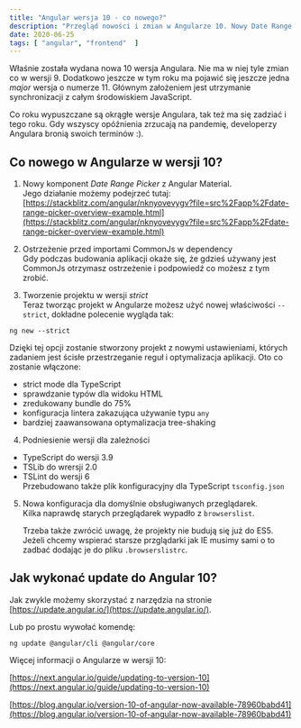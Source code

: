 ```yaml
---
title: "Angular wersja 10 - co nowego?"
description: "Przegląd nowości i zmian w Angularze 10. Nowy Date Range Picker, tryb strict, aktualizacja zależności i inne."
date: 2020-06-25
tags: [ "angular", "frontend"  ]
---
```

Właśnie została wydana nowa 10 wersja Angulara. Nie ma w niej tyle zmian co w wersji 9. Dodatkowo jeszcze w tym roku ma pojawić się jeszcze jedna *major* wersja o numerze 11. Głównym założeniem jest utrzymanie synchronizacji z całym środowiskiem JavaScript.

Co roku wypuszczane są okrągłe wersje Angulara, tak też ma się zadziać i tego roku. Gdy wszyscy opóźnienia zrzucają na pandemię, developerzy Angulara bronią swoich terminów :).

## Co nowego w Angularze w wersji 10?

1.  Nowy komponent *Date Range Picker* z Angular Material.  
    Jego działanie możemy podejrzeć tutaj: [https://stackblitz.com/angular/nknyovevygv?file=src%2Fapp%2Fdate-range-picker-overview-example.html](https://stackblitz.com/angular/nknyovevygv?file=src%2Fapp%2Fdate-range-picker-overview-example.html)

2.  Ostrzeżenie przed importami CommonJs w dependency  
    Gdy podczas budowania aplikacji okaże się, że gdzieś używany jest CommonJs otrzymasz ostrzeżenie i podpowiedź co możesz z tym zrobić.

3.  Tworzenie projektu w wersji *strict*  
    Teraz tworząc projekt w Angularze możesz użyć nowej właściwości `--strict`, dokładne polecenie wygląda tak:

```shell
ng new --strict
```

Dzięki tej opcji zostanie stworzony projekt z nowymi ustawieniami, których zadaniem jest ścisłe przestrzeganie reguł i optymalizacja aplikacji. Oto co zostanie włączone:

*   strict mode dla TypeScript
*   sprawdzanie typów dla widoku HTML
*   zredukowany bundle do 75%
*   konfiguracja lintera zakazująca używanie typu `any`
*   bardziej zaawansowana optymalizacja tree-shaking

4.  Podniesienie wersji dla zależności

   *   TypeScript do wersji 3.9
   *   TSLib do wrersji 2.0
   *   TSLint do wersji 6  
       Przebudowano także plik konfiguracyjny dla TypeScript `tsconfig.json`

5.  Nowa konfiguracja dla domyślnie obsługiwanych przeglądarek.  
    Kilka naprawdę starych przeglądarek wypadło z `browserslist`.

    Trzeba także zwrócić uwagę, że projekty nie budują się już do ES5. Jeżeli chcemy wspierać starsze przglądarki jak IE musimy sami o to zadbać dodając je do pliku `.browserslistrc`.

## Jak wykonać update do Angular 10?

Jak zwykle możemy skorzystać z narzędzia na stronie [https://update.angular.io/](https://update.angular.io/).

Lub po prostu wywołać komendę:

```shell
ng update @angular/cli @angular/core
```

Więcej informacji o Angularze w wersji 10:

[https://next.angular.io/guide/updating-to-version-10](https://next.angular.io/guide/updating-to-version-10)

[https://blog.angular.io/version-10-of-angular-now-available-78960babd41](https://blog.angular.io/version-10-of-angular-now-available-78960babd41)
